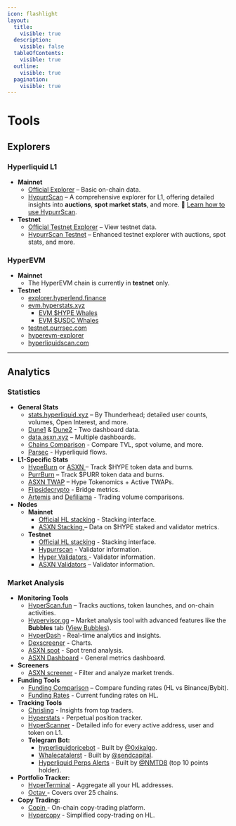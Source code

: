 ```yaml
---
icon: flashlight
layout:
  title:
    visible: true
  description:
    visible: false
  tableOfContents:
    visible: true
  outline:
    visible: true
  pagination:
    visible: true
---
```


# Tools

## Explorers

### Hyperliquid L1

* **Mainnet**
  * [Official Explorer](https://app.hyperliquid.xyz/explorer) – Basic on-chain data.
  * [HypurrScan](https://hypurrscan.io/) – A comprehensive explorer for L1, offering detailed insights into **auctions**, **spot market stats**, and more. 📖 [Learn how to use HypurrScan](https://x.com/HypurrScan/status/1826398417641463842).
* **Testnet**
  * [Official Testnet Explorer](https://app.hyperliquid-testnet.xyz/explorer) – View testnet data.
  * [HypurrScan Testnet](https://testnet.hypurrscan.io/) – Enhanced testnet explorer with auctions, spot stats, and more.

### HyperEVM

* **Mainnet**
  * The HyperEVM chain is currently in **testnet** only.
* **Testnet**
  * [explorer.hyperlend.finance](https://explorer.hyperlend.finance/)
  * [evm.hyperstats.xyz](https://evm.hyperstats.xyz/)
    * [EVM $HYPE Whales](https://hyperstats.xyz/evm/hype)
    * [EVM $USDC Whales](https://hyperstats.xyz/evm/usdc)
  * [testnet.purrsec.com](https://testnet.purrsec.com/)
  * [hyperevm-explorer](https://hyperevm-explorer.vercel.app/)
  * [hyperliquidscan.com](https://www.hyperliquidscan.com/)

***

## Analytics

### Statistics

* **General Stats**
  * [stats.hyperliquid.xyz](https://stats.hyperliquid.xyz/) – By Thunderhead; detailed user counts, volumes, Open Interest, and more.
  * [Dune1](https://dune.com/uwusanauwu/perps) & [Dune2](https://dune.com/x3research/hyperliquid) - Two dashboard data.
  * [data.asxn.xyz](https://data.asxn.xyz/)  – Multiple dashboards.
  * [Chains Comparison](https://defillama.com/chains) - Compare TVL, spot volume, and more.
  * [Parsec](https://parsec.fi/layout/kez/PssG-HFO) - Hyperliquid flows.
* **L1-Specific Stats**
  * [HypeBurn](https://www.hypeburn.fun/leaderboard) or [ASXN ](https://data.asxn.xyz/dashboard/hype-burn)– Track $HYPE token data and burns.
  * [PurrBurn](https://www.purrburn.fun/) – Track $PURR token data and burns.
  * [ASXN TWAP](https://data.asxn.xyz/dashboard/hype) – Hype Tokenomics + Active TWAPs.
  * [Flipsidecrypto](https://flipsidecrypto.xyz/pine/hyperliquid-bridge-metrics-lxNyGO) - Bridge metrics.
  * [Artemis](https://app.artemis.xyz/sectors) and [Defiliama](https://defillama.com/perps) - Trading volume comparisons.
* **Nodes**
  * **Mainnet**
    * [Official HL stacking](https://app.hyperliquid.xyz/staking) - Stacking interface.
    * [ASXN Stacking ](https://data.asxn.xyz/dashboard/hype-staking)–  Data on $HYPE staked and validator metrics.
  * **Testnet**
    * [Official HL stacking](https://app.hyperliquid-testnet.xyz/staking) - Stacking interface.
    * [Hypurrscan](https://testnet.hypurrscan.io/staking) -  Validator information.
    * [Hyper Validators ](https://hyper-validators.bharvest.io/)- Validator information.
    * [ASXN Validators](https://hyperliquid.asxn.xyz/staking) – Validator information.

### Market Analysis

* **Monitoring Tools**
  * [HyperScan.fun](https://hyperscan.fun/) – Tracks auctions, token launches, and on-chain activities.
  * [Hypervisor.gg](https://hypervisor.gg/dashboard) – Market analysis tool with advanced features like the **Bubbles** tab ([View Bubbles](https://hypervisor.gg/bubbles)).
  * [HyperDash](https://hyperdash.info/) - Real-time analytics and insights.
  * [Dexscreener](https://dexscreener.com/hyperliquid) **-** Charts.
  * [ASXN spot](https://data.asxn.xyz/dashboard/spot-holder-trend) - Spot trend analysis.
  * [ASXN Dashboard](https://hyperliquid.asxn.xyz/all_metrics) - General metrics dashboard.
* **Screeners**
  * [ASXN screener](https://hyperliquid.asxn.xyz/all_metrics) - Filter and analyze market trends.
* **Funding Tools**
  * [Funding Comparison](https://app.hyperliquid.xyz/fundingComparison) – Compare funding rates (HL vs Binance/Bybit).
  * [Funding Rates](https://www.r72.fi/derivative/hyperliquid) - Current funding rates on HL.
* **Tracking Tools**
  * [Chrisling](https://hyperliquid.chrisling.dev) - Insights from top traders.
  * [Hyperstats](https://hyperstats.xyz/?search=) - Perpetual position tracker.
  * [HyperScanner](https://www.hyperscanner.app/) - Detailed info for every active address, user and token on L1.
  * **Telegram Bot:**
    * _‍_[hyperliquidpricebot](https://t.me/hyperliquidpricebot) - Built by [@0xikalgo](https://x.com/0xikalgo).
    * [Whalecatalerst](https://t.me/whalecatalerts) - Built by [@sendcapital](https://x.com/sendcapital).
    * [Hyperliquid Perps Alerts](https://t.me/hyperliquid_tracker) - Built by [@NMTD8](https://x.com/NMTD8) (top 10 points holder).
* **Portfolio Tracker:**
  * [HyperTerminal](https://hyperterminal.xyz/) - Aggregate all your HL addresses.
  * [Octav ](https://app.octav.fi/)- Covers over 25 chains.
* **Copy Trading:**
  * [Copin ](https://app.copin.io/explorer?protocol=HYPERLIQUID)- On-chain copy-trading platform.
  * [Hypercopy](https://hypercopy.xyz/) - Simplified copy-trading on HL.





